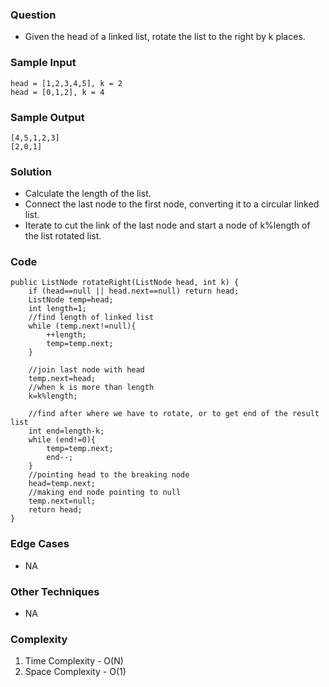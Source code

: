 ### Question
- Given the head of a linked list, rotate the list to the right by k places.

### Sample Input
    head = [1,2,3,4,5], k = 2
    head = [0,1,2], k = 4

### Sample Output
    [4,5,1,2,3]
    [2,0,1]

### Solution
- Calculate the length of the list. 
- Connect the last node to the first node, converting it to a circular linked list. 
- Iterate to cut the link of the last node and start a node of k%length of the list rotated list.

### Code
    public ListNode rotateRight(ListNode head, int k) {
        if (head==null || head.next==null) return head;
        ListNode temp=head;
        int length=1;
        //find length of linked list
        while (temp.next!=null){
            ++length;
            temp=temp.next;
        }

        //join last node with head
        temp.next=head;
        //when k is more than length
        k=k%length;

        //find after where we have to rotate, or to get end of the result list
        int end=length-k;
        while (end!=0){
            temp=temp.next;
            end--;
        }
        //pointing head to the breaking node
        head=temp.next;
        //making end node pointing to null
        temp.next=null;
        return head;
    }

### Edge Cases
- NA

### Other Techniques
- NA

### Complexity
1. Time Complexity - O(N)
2. Space Complexity - O(1)